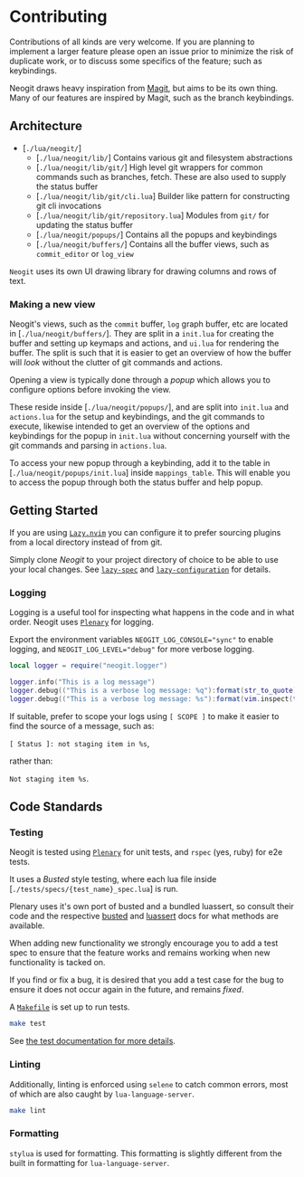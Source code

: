 # Contributing

Contributions of all kinds are very welcome. If you are planning to implement a larger feature please open an issue
prior to minimize the risk of duplicate work, or to discuss some specifics of the feature; such as keybindings.

Neogit draws heavy inspiration from [Magit](https://magit.vc/), but aims to be its own thing. Many of our features
are inspired by Magit, such as the branch keybindings.


## Architecture

- [`./lua/neogit/`]
  - [`./lua/neogit/lib/`] Contains various git and filesystem abstractions
  - [`./lua/neogit/lib/git/`] High level git wrappers for common commands such as branches, fetch. These are also used
  to supply the status buffer
  - [`./lua/neogit/lib/git/cli.lua`] Builder like pattern for constructing git cli invocations
  - [`./lua/neogit/lib/git/repository.lua`] Modules from `git/` for updating the status buffer
  - [`./lua/neogit/popups/`] Contains all the popups and keybindings
  - [`./lua/neogit/buffers/`] Contains all the buffer views, such as `commit_editor` or `log_view`

`Neogit` uses its own UI drawing library for drawing columns and rows of text.

### Making a new view

Neogit's views, such as the `commit` buffer, `log` graph buffer, etc are located in [`./lua/neogit/buffers/`]. They
are split in a `init.lua` for creating the buffer and setting up keymaps and actions, and `ui.lua` for rendering the
buffer. The split is such that it is easier to get an overview of how the buffer will *look* without the clutter of git
commands and actions.

Opening a view is typically done through a *popup* which allows you to configure options before invoking the view.

These reside inside [`./lua/neogit/popups/`], and are split into `init.lua` and `actions.lua` for the setup and
keybindings, and the git commands to execute, likewise intended to get an overview of the options and keybindings for
the popup in `init.lua` without concerning yourself with the git commands and parsing in `actions.lua`.

To access your new popup through a keybinding, add it to the table in [`./lua/neogit/popups/init.lua`] inside
`mappings_table`. This will enable you to access the popup through both the status buffer and help popup.

## Getting Started

If you are using [`Lazy.nvim`](https://github.com/folke/lazy.nvim) you can configure it to prefer sourcing plugins from
a local directory instead of from git. 

Simply clone *Neogit* to your project directory of choice to be able to use your local changes. See
[`lazy-spec`](https://github.com/folke/lazy.nvim#-plugin-spec) and
[`lazy-configuration`](https://github.com/folke/lazy.nvim#%EF%B8%8F-configuration) for details.

### Logging

Logging is a useful tool for inspecting what happens in the code and in what order. Neogit uses
[`Plenary`](https://github.com/nvim-lua/plenary.nvim) for logging.

Export the environment variables `NEOGIT_LOG_CONSOLE="sync"` to enable logging, and `NEOGIT_LOG_LEVEL="debug"` for more
verbose logging.


```lua
local logger = require("neogit.logger")

logger.info("This is a log message")
logger.debug(("This is a verbose log message: %q"):format(str_to_quote))
logger.debug(("This is a verbose log message: %s"):format(vim.inspect(thing)))
```

If suitable, prefer to scope your logs using `[ SCOPE ]` to make it easier to find the source of a message, such as:

`[ Status ]: not staging item in %s`,

rather than:

`Not staging item %s`.

## Code Standards

### Testing

Neogit is tested using [`Plenary`](https://github.com/nvim-lua/plenary.nvim#plenarytest_harness) for unit tests, and `rspec` (yes, ruby) for e2e tests.

It uses a *Busted* style testing, where each lua file inside [`./tests/specs/{test_name}_spec.lua`] is run.

Plenary uses it's own port of busted and a bundled luassert, so consult their
code and the respective [busted](http://olivinelabs.com/busted/) and
[luassert](http://olivinelabs.com/busted/#asserts) docs for what methods are
available.

When adding new functionality we strongly encourage you to add a test spec to ensure that the feature works and remains
working when new functionality is tacked on.

If you find or fix a bug, it is desired that you add a test case for the bug to ensure it does not occur again in the
future, and remains *fixed*.

A [`Makefile`](./Makefile) is set up to run tests.

```sh
make test
```
See [the test documentation for more details](./tests/README.md).

### Linting

Additionally, linting is enforced using `selene` to catch common errors, most of which are also caught by
`lua-language-server`.

```sh
make lint
```

### Formatting

`stylua` is used for formatting. This formatting is slightly different from the built in formatting for
`lua-language-server`.

